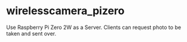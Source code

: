 # wirelesscamera_pizero
Use Raspberry Pi Zero 2W as a Server. Clients can request photo to be taken and sent over.
